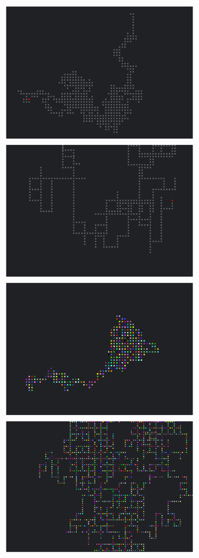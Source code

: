 ![first photo](https://github.com/knoxydev/lines/blob/main/docs/pics/view-one.png)

![second photo](https://github.com/knoxydev/lines/blob/main/docs/pics/view-two.png)

![third photo](https://github.com/knoxydev/lines/blob/main/docs/pics/view-three.png)

![firth photo](https://github.com/knoxydev/lines/blob/main/docs/pics/view-four.png)